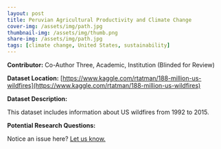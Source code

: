 ```yaml
---
layout: post
title: Peruvian Agricultural Productivity and Climate Change
cover-img: /assets/img/path.jpg
thumbnail-img: /assets/img/thumb.png
share-img: /assets/img/path.jpg
tags: [climate change, United States, sustainability]
---
```


**Contributor:** Co-Author Three, Academic, Institution (Blinded for Review)

**Dataset Location:** [https://www.kaggle.com/rtatman/188-million-us-wildfires](https://www.kaggle.com/rtatman/188-million-us-wildfires)

**Dataset Description:**

This dataset includes information about US wildfires from 1992 to 2015.

**Potential Research Questions:**





Notice an issue here? [Let us know.](https://docs.google.com/forms/d/e/1FAIpQLSfFLEtWSlfe6gwBaoe-9OfE4BjtwaVx3IQg9ZsfCIJDrujrbA/viewform?usp=pp_url&entry.677199195=2021-06-04-us-wildfires)
